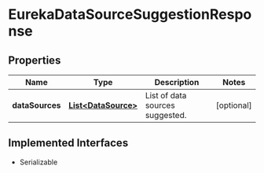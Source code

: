 

# EurekaDataSourceSuggestionResponse


## Properties

| Name | Type | Description | Notes |
|------------ | ------------- | ------------- | -------------|
|**dataSources** | [**List&lt;DataSource&gt;**](DataSource.md) | List of data sources suggested. |  [optional] |


## Implemented Interfaces

* Serializable


